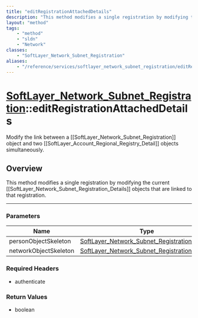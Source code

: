 ```yaml
---
title: "editRegistrationAttachedDetails"
description: "This method modifies a single registration by modifying the current [[SoftLayer_Network_Subnet_Registration_Details]] ob... "
layout: "method"
tags:
    - "method"
    - "sldn"
    - "Network"
classes:
    - "SoftLayer_Network_Subnet_Registration"
aliases:
    - "/reference/services/softlayer_network_subnet_registration/editRegistrationAttachedDetails"
---
```

# [SoftLayer_Network_Subnet_Registration](/reference/services/SoftLayer_Network_Subnet_Registration)::editRegistrationAttachedDetails

Modify the link between a [[SoftLayer_Network_Subnet_Registration]] object and two [[SoftLayer_Account_Regional_Registry_Detail]] objects simultaneously. 


## Overview 
This method modifies a single registration by modifying the current [[SoftLayer_Network_Subnet_Registration_Details]] objects that are linked to that registration. 

-----

### Parameters 
|Name | Type | Description |
| --- | --- | --- |
|personObjectSkeleton| <a href='/reference/datatypes/SoftLayer_Network_Subnet_Registration_Details'>SoftLayer_Network_Subnet_Registration_Details </a>| |
|networkObjectSkeleton| <a href='/reference/datatypes/SoftLayer_Network_Subnet_Registration_Details'>SoftLayer_Network_Subnet_Registration_Details </a>| |


### Required Headers
* authenticate


### Return Values
* boolean




